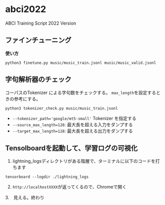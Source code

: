 # abci2022
ABCI Training Script 2022 Version

## ファインチューニング

__使い方__
```
python3 finetune.py music/music_train.jsonl music/music_valid.jsonl
```


## 字句解析器のチェック

コーパスのTokenizer による字句数をチェックする。
`max_length`を設定するときの参考にする。

```
python3 tokenizer_check.py music/music_train.jsonl 
```

* `--tokenizer_path='google/mt5-small'` Tokenizer を指定する
* `--source_max_length=128`: 最大長を超える入力をダンプする
* `--target_max_length=128`: 最大長を超える出力をダンプする


## Tensolboardを起動して、学習ログの可視化

1. lightning_logsディレクトリがある階層で、ターミナルに以下のコードを打ちます
```
tensorboard --logdir ./lightning_logs
```

2. ```http://localhostXXXX```が返ってくるので、Chromeで開く

3.　見える。終わり
